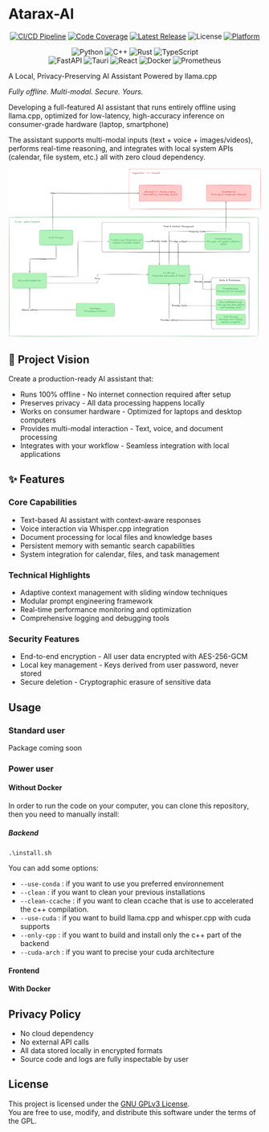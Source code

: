 <!-- <img src="https://github.com/user-attachments/assets/fdd8be29-ac97-4efc-8e5b-b559096e5234" alt="AtaraxAI" width="200"> -->


# Atarax-AI

<p align="center">
  <a href="https://github.com/zyannick/Atarax-AI/actions/workflows/ci.yml"><img src="https://github.com/zyannick/Atarax-AI/actions/workflows/ci.yaml/badge.svg" alt="CI/CD Pipeline"></a>
  <a href="https://coveralls.io/github/zyannick/Atarax-AI?branch=main"><img src="https://coveralls.io/repos/github/zyannick/Atarax-AI/badge.svg?branch=main" alt="Code Coverage"/></a>
  <a href="https://github.com/zyannick/Atarax-AI/releases"><img src="https://img.shields.io/github/v/release/zyannick/Atarax-AI" alt="Latest Release"></a>
  <img src="https://img.shields.io/badge/license-GPL--3.0-blue.svg" alt="License">
  <a href="https://img.shields.io/badge/platform-Linux%20%7C%20macOS%20%7C%20Windows-lightgrey.svg"><img src="https://img.shields.io/badge/platform-Linux%20%7C%20macOS%20%7C%20Windows-lightgrey.svg" alt="Platform"/></a>
</p>


<p align="center">
  <img src="https://img.shields.io/badge/Python-3776AB?style=for-the-badge&logo=python&logoColor=white" alt="Python">
  <img src="https://img.shields.io/badge/C%2B%2B-00599C?style=for-the-badge&logo=c%2B%2B&logoColor=white" alt="C++">
  <img src="https://img.shields.io/badge/Rust-000000?style=for-the-badge&logo=rust&logoColor=white" alt="Rust">
  <img src="https://img.shields.io/badge/TypeScript-3178C6?style=for-the-badge&logo=typescript&logoColor=white" alt="TypeScript">
  <br>
  <img src="https://img.shields.io/badge/FastAPI-005571?style=for-the-badge&logo=fastapi" alt="FastAPI">
  <img src="https://img.shields.io/badge/Tauri-24C8DB?style=for-the-badge&logo=tauri&logoColor=white" alt="Tauri">
  <img src="https://img.shields.io/badge/React-20232A?style=for-the-badge&logo=react&logoColor=61DAFB" alt="React">
  <img src="https://img.shields.io/badge/Docker-2496ED?style=for-the-badge&logo=docker&logoColor=white" alt="Docker">
  <img src="https://img.shields.io/badge/Prometheus-E6522C?style=for-the-badge&logo=prometheus&logoColor=white" alt="Prometheus">
</p>


A Local, Privacy-Preserving AI Assistant Powered by llama.cpp

_Fully offline. Multi-modal. Secure. Yours._

Developing a full-featured AI assistant that runs entirely offline using llama.cpp, optimized for low-latency, high-accuracy inference on consumer-grade hardware (laptop, smartphone)

The assistant supports multi-modal inputs (text + voice + images/videos), performs real-time reasoning, and integrates with local system APIs (calendar, file system, etc.)  all with zero cloud dependency.

<img src="docs/architecture/architecture.png" alt="Architecture Diagram" width="800"/>


## 🎯 Project Vision

Create a production-ready AI assistant that:
- Runs 100% offline - No internet connection required after setup
- Preserves privacy - All data processing happens locally
- Works on consumer hardware - Optimized for laptops and desktop computers
- Provides multi-modal interaction - Text, voice, and document processing
- Integrates with your workflow - Seamless integration with local applications

## ✨ Features

### Core Capabilities
- Text-based AI assistant with context-aware responses
- Voice interaction via Whisper.cpp integration
- Document processing for local files and knowledge bases
- Persistent memory with semantic search capabilities
- System integration for calendar, files, and task management

### Technical Highlights
- Adaptive context management with sliding window techniques
- Modular prompt engineering framework
- Real-time performance monitoring and optimization
- Comprehensive logging and debugging tools

### Security Features
- End-to-end encryption - All user data encrypted with AES-256-GCM
- Local key management - Keys derived from user password, never stored
- Secure deletion - Cryptographic erasure of sensitive data
<!-- - **Memory protection** - Sensitive data cleared from RAM after use
- **Audit logging** - All security events logged and encrypted -->


## Usage

### Standard user

Package coming soon

### Power user 

#### Without Docker

In order to run the code on your computer, you can clone this repository, then you need to manually install:

##### Backend

```
.\install.sh 
```

You can add some options:
- ```--use-conda``` : if you want to use you preferred environnement
- ```--clean``` : if you want to clean your previous installations
- ```--clean-ccache``` : if you want to clean ccache that is use to accelerated the c++ compilation. 
- ```--use-cuda``` : if you want to build llama.cpp and whisper.cpp with cuda supports
- ```--only-cpp``` : if you want to build and install only the c++ part of the backend
- ```--cuda-arch``` : if you want to precise your cuda architecture

#### Frontend



#### With Docker



## Privacy Policy

- No cloud dependency
- No external API calls
- All data stored locally in encrypted formats
- Source code and logs are fully inspectable by user


## License

This project is licensed under the [GNU GPLv3 License](LICENSE).  
You are free to use, modify, and distribute this software under the terms of the GPL.


